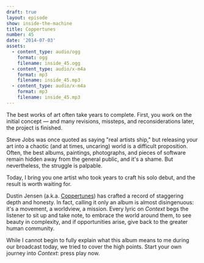 ```yaml
---
draft: true
layout: episode
show: inside-the-machine
title: Coppertunes
number: 45
date: '2014-07-03'
assets:
  - content_type: audio/ogg
    format: ogg
    filename: inside_45.ogg
  - content_type: audio/x-m4a
    format: mp3
    filename: inside_45.mp3
  - content_type: audio/x-m4a
    format: mp3
    filename: inside_45.mp3
---
```

The best works of art often take years to complete. First, you work on the initial concept &mdash; and many revisions, missteps, and reconsiderations later, the project is finished. 

Steve Jobs was once quoted as saying "real artists ship," but releasing your art into a chaotic (and at times, uncaring) world is a difficult proposition. Often, the best albums, paintings, photographs, and pieces of software remain hidden away from the general public, and it's a shame. But nevertheless, the struggle is palpable.

Today, I bring you one artist who took years to craft his solo debut, and the result is worth waiting for.

Dustin Jensen (a.k.a. [Coppertunes](http://coppertunes.com)) has crafted a record of staggering depth and honesty. In fact, calling it only an album is almost disingenuous: it's a movement, a worldview, a mission. Every lyric on *Context* begs the listener to sit up and take note, to embrace the world around them, to see beauty in complexity, and if opportunities arise, give back to the greater human community.

While I cannot begin to fully explain what this album means to me during our broadcast today, we tried to cover the high points. Start your own journey into *Context*: press play now.